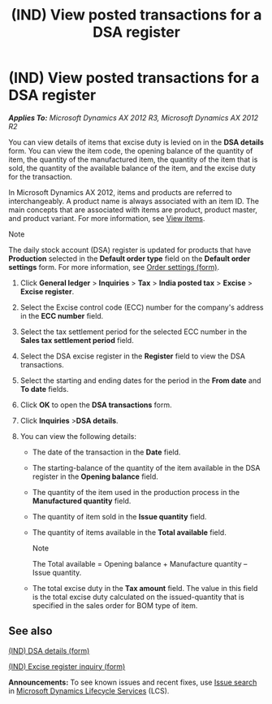 ﻿---
title: (IND) View posted transactions for a DSA register
TOCTitle: (IND) View posted transactions for a DSA register
ms:assetid: 198b00e3-fdde-4c2f-94b8-d03fa53c4332
ms:mtpsurl: https://technet.microsoft.com/en-us/library/JJ664524(v=AX.60)
ms:contentKeyID: 49385602
ms.date: 04/18/2014
mtps_version: v=AX.60
f1_keywords:
- DSA
- posted transactions
---

# (IND) View posted transactions for a DSA register 


_**Applies To:** Microsoft Dynamics AX 2012 R3, Microsoft Dynamics AX 2012 R2_

You can view details of items that excise duty is levied on in the **DSA details** form. You can view the item code, the opening balance of the quantity of item, the quantity of the manufactured item, the quantity of the item that is sold, the quantity of the available balance of the item, and the excise duty for the transaction.

In Microsoft Dynamics AX 2012, items and products are referred to interchangeably. A product name is always associated with an item ID. The main concepts that are associated with items are product, product master, and product variant. For more information, see [View items](view-items.md).


> [!NOTE]
> <P>The daily stock account (DSA) register is updated for products that have <STRONG>Production</STRONG> selected in the <STRONG>Default order type</STRONG> field on the <STRONG>Default order settings</STRONG> form. For more information, see <A href="https://technet.microsoft.com/en-us/library/hh209541(v=ax.60)">Order settings (form)</A>.</P>



1.  Click **General ledger** \> **Inquiries** \> **Tax** \> **India posted tax** \> **Excise** \> **Excise register**.

2.  Select the Excise control code (ECC) number for the company's address in the **ECC number** field.

3.  Select the tax settlement period for the selected ECC number in the **Sales tax settlement period** field.

4.  Select the DSA excise register in the **Register** field to view the DSA transactions.

5.  Select the starting and ending dates for the period in the **From date** and **To date** fields.

6.  Click **OK** to open the **DSA transactions** form.

7.  Click **Inquiries** \>**DSA details**.

8.  You can view the following details:
    
      - The date of the transaction in the **Date** field.
    
      - The starting-balance of the quantity of the item available in the DSA register in the **Opening balance** field.
    
      - The quantity of the item used in the production process in the **Manufactured quantity** field.
    
      - The quantity of item sold in the **Issue quantity** field.
    
      - The quantity of items available in the **Total available** field.
        

        > [!NOTE]
        > <P>The Total available = Opening balance + Manufacture quantity – Issue quantity.</P>

    
      - The total excise duty in the **Tax amount** field. The value in this field is the total excise duty calculated on the issued-quantity that is specified in the sales order for BOM type of item.

## See also

[(IND) DSA details (form)](https://technet.microsoft.com/en-us/library/jj664573\(v=ax.60\))

[(IND) Excise register inquiry (form)](https://technet.microsoft.com/en-us/library/jj710979\(v=ax.60\))

  
**Announcements:** To see known issues and recent fixes, use [Issue search](http://go.microsoft.com/fwlink/?linkid=389258) in [Microsoft Dynamics Lifecycle Services](http://go.microsoft.com/fwlink/?linkid=306505) (LCS).

